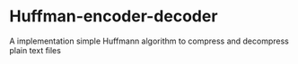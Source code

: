 # Huffman-encoder-decoder

A implementation simple Huffmann algorithm to compress and decompress plain text files
